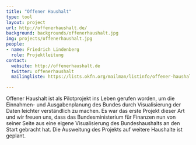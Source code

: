 ```yaml
---
title: "Offener Haushalt"
type: tool
layout: project
url: http://offenerhaushalt.de/
background: backgrounds/offenerhaushalt.jpg
img: projects/offenerhaushalt.jpg
people:
- name: Friedrich Lindenberg
  role: Projektleitung
contact:
  website: http://offenerhaushalt.de
  twitter: offenerhaushalt
  mailingliste: https://lists.okfn.org/mailman/listinfo/offener-haushalt

---
```


Offener Haushalt ist als Pilotprojekt ins Leben gerufen worden, um die Einnahmen- und Ausgabenplanung des Bundes durch Visualisierung der Daten leichter verständlich zu machen. Es war das erste Projekt dieser Art und wir freuen uns, dass das Bundesministerium für Finanzen nun von seiner Seite aus eine eigene Visualisierung des Bundeshaushalts an den Start gebracht hat. Die Ausweitung des Projekts auf weitere Haushalte ist geplant.
